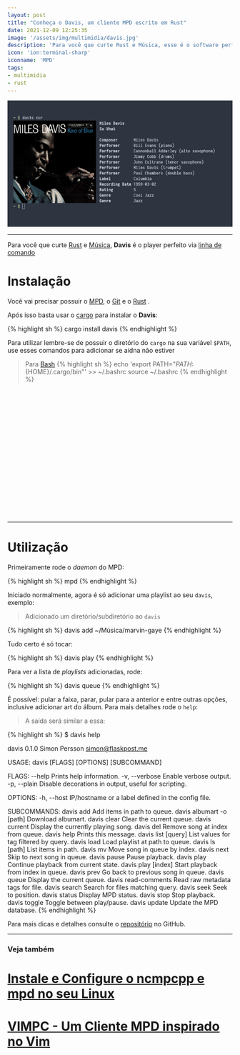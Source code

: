 ```yaml
---
layout: post
title: "Conheça o Davis, um cliente MPD escrito em Rust"
date: 2021-12-09 12:25:35
image: '/assets/img/multimidia/davis.jpg'
description: 'Para você que curte Rust e Música, esse é o software perfeito!'
icon: 'ion:terminal-sharp'
iconname: 'MPD'
tags:
- multimidia
- rust
---
```


![Conheça o Davis, um cliente MPD escrito em Rust](/assets/img/multimidia/davis.jpg)

---

Para você que curte [Rust](https://terminalroot.com.br/tags#rust) e [Música](https://terminalroot.com.br/2020/06/escute-musicas-na-nuvem-direto-do-seu-terminal-linux.html), **Davis** é o player perfeito via [linha de comando](https://terminalroot.com.br/tags#comandos)

# Instalação
Você vai precisar possuir o [MPD](https://terminalroot.com.br/2019/07/instale-e-configurar-o-ncmpcpp-e-mpd-no-seu-linux.html), o [Git](https://terminalroot.com.br/tags#git) e o [Rust](https://terminalroot.com.br/tags#rust) .

Após isso basta usar o [cargo](https://terminalroot.com.br/2021/07/como-criei-meu-primeiro-programa-em-rust.html) para instalar o **Davis**:

{% highlight sh %}
cargo install davis
{% endhighlight %}

Para utilizar lembre-se de possuir o diretório do `cargo` na sua variável `$PATH`, use esses comandos para adicionar se aidna não estiver

> Para [Bash](https://terminalroot.com.br/tags#bash)
{% highlight sh %}
echo 'export PATH="${PATH}:${HOME}/.cargo/bin"' >> ~/.bashrc
source ~/.bashrc
{% endhighlight %}


<!-- QUADRADO -->
<script async src="//pagead2.googlesyndication.com/pagead/js/adsbygoogle.js"></script>
<ins class="adsbygoogle"
style="display:inline-block;width:336px;height:280px"
data-ad-client="ca-pub-2838251107855362"
data-ad-slot="5351066970"></ins>
<script>
(adsbygoogle = window.adsbygoogle || []).push({});
</script>

---

# Utilização

Primeiramente rode o *daemon* do MPD:

{% highlight sh %}
mpd
{% endhighlight %}

Iniciado normalmente, agora é só adicionar uma playlist ao seu `davis`, exemplo:
> Adicionado um diretório/subdiretório ao `davis`

{% highlight sh %}
davis add ~/Música/marvin-gaye
{% endhighlight %}

Tudo certo é só tocar:

{% highlight sh %}
davis play
{% endhighlight %}

Para ver a lista de *playlists* adicionadas, rode:

{% highlight sh %}
davis queue
{% endhighlight %}

É possível: pular a faixa, parar, pular para a anterior e entre outras opções, inclusive adicionar art do álbum. Para mais detalhes rode o `help`:
> A saída será similar a essa:

{% highlight sh %}
$ davis help

davis 0.1.0
Simon Persson <simon@flaskpost.me>

USAGE:
    davis [FLAGS] [OPTIONS] [SUBCOMMAND]

FLAGS:
        --help     Prints help information.
    -v, --verbose  Enable verbose output.
    -p, --plain    Disable decorations in output, useful for scripting.

OPTIONS:
    -h, --host <host>  IP/hostname or a label defined in the config file.

SUBCOMMANDS:
    davis add <path>                   Add items in path to queue.
    davis albumart -o <output> [path]  Download albumart.
    davis clear                        Clear the current queue.
    davis current                      Display the currently playing song.
    davis del <index>                  Remove song at index from queue.
    davis help                         Prints this message.
    davis list <tag> [query]           List values for tag filtered by query.
    davis load <path>                  Load playlist at path to queue.
    davis ls [path]                    List items in path.
    davis mv <from> <to>               Move song in queue by index.
    davis next                         Skip to next song in queue.
    davis pause                        Pause playback.
    davis play                         Continue playback from current state.
    davis play [index]                 Start playback from index in queue.
    davis prev                         Go back to previous song in queue.
    davis queue                        Display the current queue.
    davis read-comments <file>         Read raw metadata tags for file.
    davis search <query>               Search for files matching query.
    davis seek <position>              Seek to position.
    davis status                       Display MPD status.
    davis stop                         Stop playback.
    davis toggle                       Toggle between play/pause.
    davis update                       Update the MPD database.
{% endhighlight %}

Para mais dicas e detalhes consulte o [repositório](https://github.com/SimonPersson/davis) no GitHub.

---

### Veja também
# [Instale e Configure o ncmpcpp e mpd no seu Linux](https://terminalroot.com.br/2019/07/instale-e-configurar-o-ncmpcpp-e-mpd-no-seu-linux.html)
# [VIMPC - Um Cliente MPD inspirado no Vim](https://terminalroot.com.br/2021/08/vimpc-um-cliente-mpd-inspirado-no-vim.html)



